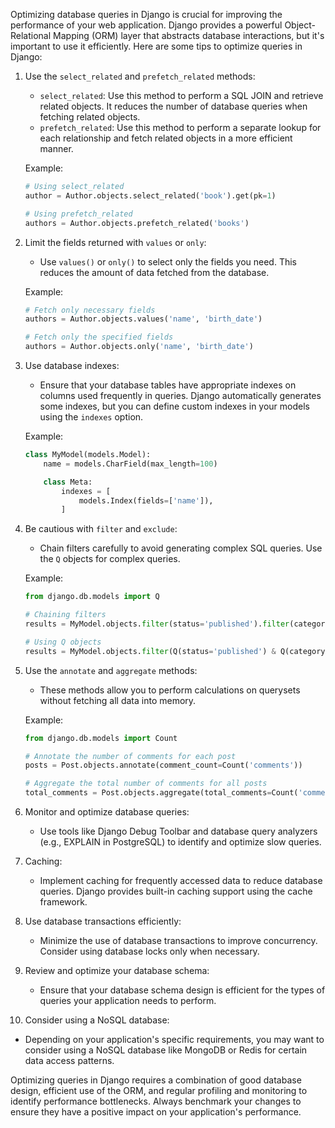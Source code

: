 Optimizing database queries in Django is crucial for improving the performance of your web application. Django provides a powerful Object-Relational Mapping (ORM) layer that abstracts database interactions, but it's important to use it efficiently. Here are some tips to optimize queries in Django:

1. Use the `select_related` and `prefetch_related` methods:
   - `select_related`: Use this method to perform a SQL JOIN and retrieve related objects. It reduces the number of database queries when fetching related objects.
   - `prefetch_related`: Use this method to perform a separate lookup for each relationship and fetch related objects in a more efficient manner.

   Example:
   ```python
   # Using select_related
   author = Author.objects.select_related('book').get(pk=1)

   # Using prefetch_related
   authors = Author.objects.prefetch_related('books')
   ```

2. Limit the fields returned with `values` or `only`:
   - Use `values()` or `only()` to select only the fields you need. This reduces the amount of data fetched from the database.

   Example:
   ```python
   # Fetch only necessary fields
   authors = Author.objects.values('name', 'birth_date')

   # Fetch only the specified fields
   authors = Author.objects.only('name', 'birth_date')
   ```

3. Use database indexes:
   - Ensure that your database tables have appropriate indexes on columns used frequently in queries. Django automatically generates some indexes, but you can define custom indexes in your models using the `indexes` option.

   Example:
   ```python
   class MyModel(models.Model):
       name = models.CharField(max_length=100)

       class Meta:
           indexes = [
               models.Index(fields=['name']),
           ]
   ```

4. Be cautious with `filter` and `exclude`:
   - Chain filters carefully to avoid generating complex SQL queries. Use the `Q` objects for complex queries.

   Example:
   ```python
   from django.db.models import Q

   # Chaining filters
   results = MyModel.objects.filter(status='published').filter(category='news')

   # Using Q objects
   results = MyModel.objects.filter(Q(status='published') & Q(category='news'))
   ```

5. Use the `annotate` and `aggregate` methods:
   - These methods allow you to perform calculations on querysets without fetching all data into memory.

   Example:
   ```python
   from django.db.models import Count

   # Annotate the number of comments for each post
   posts = Post.objects.annotate(comment_count=Count('comments'))

   # Aggregate the total number of comments for all posts
   total_comments = Post.objects.aggregate(total_comments=Count('comments'))
   ```

6. Monitor and optimize database queries:
   - Use tools like Django Debug Toolbar and database query analyzers (e.g., EXPLAIN in PostgreSQL) to identify and optimize slow queries.

7. Caching:
   - Implement caching for frequently accessed data to reduce database queries. Django provides built-in caching support using the cache framework.

8. Use database transactions efficiently:
   - Minimize the use of database transactions to improve concurrency. Consider using database locks only when necessary.

9. Review and optimize your database schema:
   - Ensure that your database schema design is efficient for the types of queries your application needs to perform.

10. Consider using a NoSQL database:
   - Depending on your application's specific requirements, you may want to consider using a NoSQL database like MongoDB or Redis for certain data access patterns.

Optimizing queries in Django requires a combination of good database design, efficient use of the ORM, and regular profiling and monitoring to identify performance bottlenecks. Always benchmark your changes to ensure they have a positive impact on your application's performance.